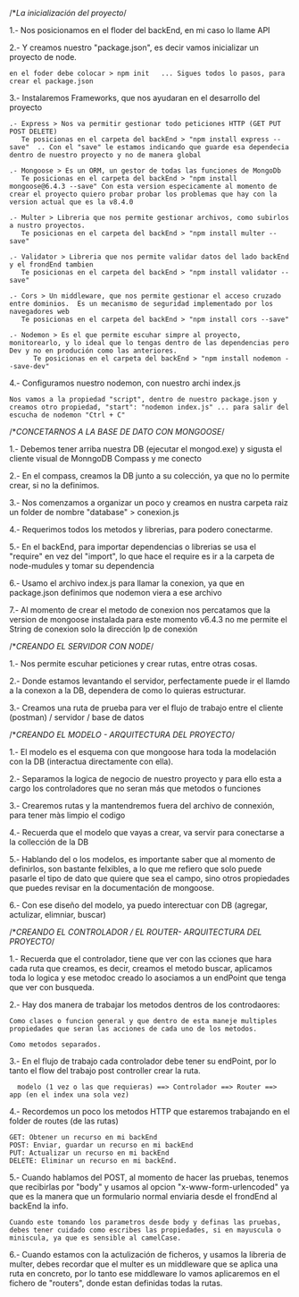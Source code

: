 /**La inicialización del proyecto*/

1.- Nos posicionamos en el floder del backEnd, en mi caso lo llame API

2.- Y creamos nuestro "package.json", es decir vamos inicializar un proyecto de node.

    en el foder debe colocar > npm init   ... Sigues todos lo pasos, para crear el package.json

3.- Instalaremos Frameworks, que nos ayudaran en el desarrollo del proyecto

    .- Express > Nos va permitir gestionar todo peticiones HTTP (GET PUT POST DELETE)
       Te posicionas en el carpeta del backEnd > "npm install express --save"  .. Con el "save" le estamos indicando que guarde esa dependecia dentro de nuestro proyecto y no de manera global

    .- Mongoose > Es un ORM, un gestor de todas las funciones de MongoDb
       Te posicionas en el carpeta del backEnd > "npm install mongoose@6.4.3 --save" Con esta version especicamente al momento de crear el proyecto quiero probar probar los problemas que hay con la version actual que es la v8.4.0
    
    .- Multer > Libreria que nos permite gestionar archivos, como subirlos a nustro proyectos.  
       Te posicionas en el carpeta del backEnd > "npm install multer --save"

    .- Validator > Libreria que nos permite validar datos del lado backEnd y el frondEnd tambien
       Te posicionas en el carpeta del backEnd > "npm install validator --save"

    .- Cors > Un middleware, que nos permite gestionar el acceso cruzado entre dominios.  Es un mecanismo de seguridad implementado por los navegadores web 
       Te posicionas en el carpeta del backEnd > "npm install cors --save"

    .- Nodemon > Es el que permite escuhar simpre al proyecto, monitorearlo, y lo ideal que lo tengas dentro de las dependencias pero Dev y no en produción como las anteriores.
          Te posicionas en el carpeta del backEnd > "npm install nodemon --save-dev"  

4.- Configuramos nuestro nodemon, con nuestro archi index.js
    
    Nos vamos a la propiedad "script", dentro de nuestro package.json y creamos otro propiedad, "start": "nodemon index.js" ... para salir del escucha de nodemon "Ctrl + C"


/**CONCETARNOS A LA BASE DE DATO CON MONGOOSE*/

1.- Debemos tener arriba nuestra DB (ejecutar el mongod.exe) y sigusta el cliente visual de MonngoDB Compass y me conecto

2.- En el compass, creamos la DB junto a su colección, ya que no lo permite crear, si no la definimos.

3.- Nos comenzamos a organizar un poco y creamos en nustra carpeta raiz un folder de nombre "database" > conexion.js

4.- Requerimos todos los metodos y librerias, para podero conectarme.

5.- En el backEnd, para importar dependencias o librerias se usa el "require" en vez del "import", lo que hace el require es ir a la carpeta de node-mudules y tomar su dependencia

6.- Usamo el archivo index.js para llamar la conexion, ya que en package.json definimos que nodemon viera a ese archivo

7.- Al momento de crear el metodo de conexion nos percatamos que la version de mongoose instalada para este momento v6.4.3 no me permite el String de conexion solo la dirección Ip de conexión 


/**CREANDO EL SERVIDOR CON NODE*/

1.- Nos permite escuhar peticiones y crear rutas, entre otras cosas.

2.- Donde estamos levantando el servidor, perfectamente puede ir el llamdo a la conexon a la DB, dependera de como lo quieras estructurar.

3.- Creamos una ruta de prueba para ver el flujo de trabajo entre el cliente (postman) / servidor / base de datos


/**CREANDO EL MODELO - ARQUITECTURA DEL PROYECTO*/

1.- El modelo es el esquema con que mongoose hara toda la modelación con la DB (interactua directamente con ella).

2.- Separamos la logica de negocio de nuestro proyecto y para ello esta a cargo los controladores que no seran más que metodos o funciones

3.- Crearemos rutas y la mantendremos fuera del archivo de connexión, para tener màs limpio el codigo

4.- Recuerda que el modelo que vayas a crear, va servir para conectarse a la collección de la DB

5.- Hablando del o los modelos, es importante saber que al momento de definirlos, son bastante felxibles, a lo que me refiero que solo puede pasarle el tipo de dato que quiere que sea el campo, sino otros propiedades que puedes revisar en la documentación de mongoose.

6.- Con ese diseño del modelo, ya puedo interectuar con DB (agregar, actulizar, elimniar, buscar)


/**CREANDO EL CONTROLADOR / EL ROUTER- ARQUITECTURA DEL PROYECTO*/

1.- Recuerda que el controlador, tiene que ver con las cciones que hara cada ruta que creamos, es decir, creamos el metodo buscar, aplicamos toda  lo logica y ese metodoc creado lo asociamos a un endPoint que tenga que ver con  busqueda.

2.- Hay dos manera de trabajar los metodos dentros de los controdaores:

    Como clases o funcion general y que dentro de esta maneje multiples propiedades que seran las acciones de cada uno de los metodos.

    Como metodos separados.

3.- En el flujo de trabajo cada controlador debe tener su endPoint, por lo tanto el flow del trabajo post controller crear la ruta.

      modelo (1 vez o las que requieras) ==> Controlador ==> Router ==> app (en el index una sola vez)

4.- Recordemos un poco los metodos HTTP que estaremos trabajando en el folder de routes (de las rutas)
    
    GET: Obtener un recurso en mi backEnd
    POST: Enviar, guardar un recurso en mi backEnd
    PUT: Actualizar un recurso en mi backEnd
    DELETE: Eliminar un recurso en mi backEnd.

5.- Cuando hablamos del POST, al momento de hacer las pruebas, tenemos que recibirlas por "body" y usamos al opcion "x-www-form-urlencoded"
    ya que es la manera que un formulario normal enviaria desde el frondEnd al backEnd la info.

    Cuando este tomando los parametros desde body y definas las pruebas, debes tener cuidado como escribes las propiedades, si en mayuscula o miniscula, ya que es sensible al camelCase.

6.- Cuando estamos con la actulización de ficheros, y usamos la libreria de multer, debes recordar que el multer es un middleware que se aplica una ruta en concreto, por lo tanto ese middleware lo vamos aplicaremos en el fichero de "routers", donde estan definidas todas la rutas.